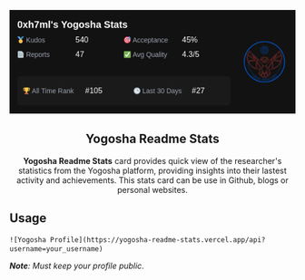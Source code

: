 <div align="center">

![](./public/demo.png)

## Yogosha Readme Stats

**Yogosha Readme Stats** card provides quick view of the researcher's statistics from the Yogosha platform, providing insights into their lastest activity and achievements. This stats card can be use in Github, blogs or personal websites.
</div>

## Usage
```
![Yogosha Profile](https://yogosha-readme-stats.vercel.app/api?username=your_username)
```

***Note**: Must keep your profile public.*